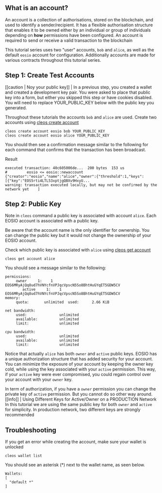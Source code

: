 ## What is an account?
An account is a collection of authorisations, stored on the blockchain, and used to identify a sender/recipient. It has a flexible authorisation structure that enables it to be owned either by an individual or group of individuals depending on **how** permissions have been configured. An account is required to send or receive a valid transaction to the blockchain

This tutorial series uses two "user" accounts, `bob` and `alice`, as well as the default `eosio` account for configuration. Additionally accounts are made for various contracts throughout this tutorial series.
## Step 1: Create Test Accounts

[[caution | Noy your public key]]
| In a previous step, you created a wallet and created a development key pair. You were asked to place that public key into a form, but either you skipped this step or have cookies disabled. You will need to replace YOUR_PUBLIC_KEY below with the public key you generated.

Throughout these tutorials the accounts `bob` and `alice` are used. Create two accounts using [cleos create account](https://developers.eos.io/eosio-cleos/reference#cleos-create-account)

```shell
cleos create account eosio bob YOUR_PUBLIC_KEY 
cleos create account eosio alice YOUR_PUBLIC_KEY
```
You should then see a confirmation message similar to the following for each command that confirms that the transaction has been broadcast.

Result
```shell
executed transaction: 40c605006de...  200 bytes  153 us
#         eosio <= eosio::newaccount            {"creator":"eosio","name":"alice","owner":{"threshold":1,"keys":[{"key":"EOS5rti4LTL53xptjgQBXv9HxyU...
warning: transaction executed locally, but may not be confirmed by the network yet    ]
```

## Step 2: Public Key
Note in `cleos` command a public key is associated with account `alice`. Each EOSIO account is associated with a public key.

Be aware that the account name is the only identifier for ownership. You can change the public key but it would not change the ownership of your EOSIO account.

Check which public key is associated with `alice` using [cleos get account](https://developers.eos.io/eosio-cleos/reference#cleos-get-account)

```shell
cleos get account alice
```
You should see a message similar to the following:

```text
permissions:
     owner     1:    1 EOS6MRyAjQq8ud7hVNYcfnVPJqcVpscN5So8BhtHuGYqET5GDW5CV
        active     1:    1 EOS6MRyAjQq8ud7hVNYcfnVPJqcVpscN5So8BhtHuGYqET5GDW5CV
memory:
     quota:       unlimited  used:      2.66 KiB

net bandwidth:
     used:               unlimited
     available:          unlimited
     limit:              unlimited

cpu bandwidth:
     used:               unlimited
     available:          unlimited
     limit:              unlimited
```
Notice that actually `alice` has both `owner` and `active` public keys. EOSIO has a unique authorization structure that has added security for your account. You can minimize the exposure of your account by keeping the owner key cold, while using the key associated with your `active` permission. This way, if your `active` key were ever compromised, you could regain control over your account with your `owner` key. 

In term of authorization, if you have a `owner` permission you can change the private key of `active` permission. But you cannot do so other way around.
[[info]]
| Using Different Keys for Active/Owner on a PRODUCTION Network
In this tutorial we are using the same public key for both `owner` and `active` for simplicity. In production network, two different keys are strongly recommended

## Troubleshooting
If you get an error while creating the account, make sure your wallet is unlocked

```shell
cleos wallet list
```
You should see an asterisk (*) next to the wallet name, as seen below.

```text
Wallets:
[
  "default *"
]
```
